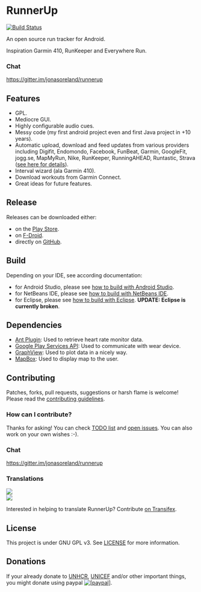 RunnerUp
========

[![Build Status](https://travis-ci.org/jonasoreland/runnerup.svg?branch=master)](https://travis-ci.org/jonasoreland/runnerup)

An open source run tracker for Android.

Inspiration Garmin 410, RunKeeper and Everywhere Run.


### Chat

https://gitter.im/jonasoreland/runnerup

## Features

* GPL.
* Mediocre GUI.
* Highly configurable audio cues.
* Messy code (my first android project even and first Java project in +10 years).
* Automatic upload, download and feed updates from various providers including Digifit, Endomondo, Facebook, FunBeat, Garmin, GoogleFit, jogg.se, MapMyRun, Nike, RunKeeper, RunningAHEAD, Runtastic, Strava ([see here for details](SYNCHRONIZERS.md)).
* Interval wizard (ala Garmin 410).
* Download workouts from Garmin Connect.
* Great ideas for future features.

## Release
Releases can be downloaded either:

* on the [Play Store](https://play.google.com/store/apps/details?id=org.runnerup).
* on [F-Droid](https://f-droid.org/repository/browse/?fdid=org.runnerup).
* directly on [GitHub](https://github.com/jonasoreland/runnerup/releases/tag/v1.47).


## Build
Depending on your IDE, see according documentation:

* for Android Studio, please see [how to build with Android Studio](Documentation/howto-build-with-android-studio.txt).
* for NetBeans IDE, please see [how to build with NetBeans IDE](Documentation/howto-build-with-netbeans-ide.txt).
* for Eclipse, please see [how to build with Eclipse](Documentation/howto-build-with-eclipse.txt). __UPDATE: Eclipse is currently broken__.

## Dependencies
* [Ant Plugin](http://www.thisisant.com): Used to retrieve heart rate monitor data.
* [Google Play Services API](http://developer.android.com/google/play-services/index.html): Used to communicate with wear device.
* [GraphView](https://github.com/jjoe64/GraphView.git): Used to plot data in a nicely way.
* [MapBox](https://mapbox.com): Used to display map to the user.

## Contributing

Patches, forks, pull requests, suggestions or harsh flame is welcome!
Please read the [contributing guidelines](CONTRIBUTING.md).

### How can I contribute?

Thanks for asking! You can check [TODO list](TODO.md) and [open issues](https://github.com/jonasoreland/runnerup/issues). You can also work on your own wishes :-).

### Chat

https://gitter.im/jonasoreland/runnerup

### Translations

<img border="0" src="https://www.transifex.com/projects/p/runner-up-android/resource/stringsxml/chart/image_png"/><br/><a target="_blank" href="https://www.transifex.com/projects/p/runner-up-android/resource/stringsxml/"><img border="0" src="https://ds0k0en9abmn1.cloudfront.net/static/charts/images/tx-logo-micro.646b0065fce6.png"/></a>

Interested in helping to translate RunnerUp? Contribute [on Transifex](https://www.transifex.com/projects/p/runner-up-android).

## License
This project is under GNU GPL v3. See [LICENSE](LICENSE.md) for more information.

## Donations
If your already donate to <a href="http://www.unhcr.org">UNHCR</a>, <a href="http://www.unicef.org/">UNICEF</a> and/or other important things, you might donate using paypal <a href="https://www.paypal.com/cgi-bin/webscr?cmd=_xclick&business=runnerup%2eandroid%40gmail%2ecom&lc=US&item_name=RunnerUp&button_subtype=services&currency_code=EUR&tax_rate=25%2e000&bn=PP%2dBuyNowBF%3abtn_buynow_LG%2egif%3aNonHosted"><img src="https://www.paypalobjects.com/en_US/i/btn/btn_donate_SM.gif" alt="[paypal]" /></a>.
